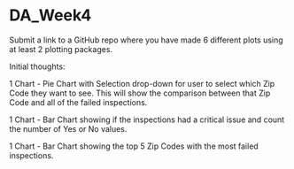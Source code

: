 # DA_Week4

Submit a link to a GitHub repo where you have made 6 different plots using at least 2 plotting packages.

Initial thoughts:

1 Chart - Pie Chart with Selection drop-down for user to select which Zip Code they want to see.
This will show the comparison between that Zip Code and all of the failed inspections.

1 Chart - Bar Chart showing if the inspections had a critical issue and count the number of Yes or No values.

1 Chart - Bar Chart showing the top 5 Zip Codes with the most failed inspections.
